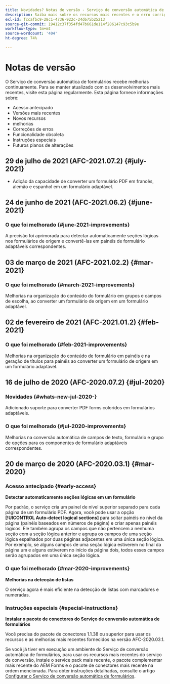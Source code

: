 ```yaml
---
title: Novidades? Notas de versão - Serviço de conversão automática de formulários
description: Saiba mais sobre os recursos mais recentes e o erro corrigido do serviço de conversão automática de formulários
exl-id: fccafbc9-28c1-4736-922c-24d675b25213
source-git-commit: 19412c37f354fd47b661de114f286147c93c5b9e
workflow-type: tm+mt
source-wordcount: '404'
ht-degree: 74%

---
```


# Notas de versão

O Serviço de conversão automática de formulários recebe melhorias continuamente. Para se manter atualizado com os desenvolvimentos mais recentes, visite esta página regularmente. Esta página fornece informações sobre:

* Acesso antecipado
* Versões mais recentes
* Novos recursos
* melhorias
* Correções de erros
* Funcionalidade obsoleta
* Instruções especiais
* Futuros planos de alterações

## 29 de julho de 2021 (AFC-2021.07.2) {#july-2021}

* Adição da capacidade de converter um formulário PDF em francês, alemão e espanhol em um formulário adaptável.

## 24 de junho de 2021 (AFC-2021.06.2) {#june-2021}

### O que foi melhorado {#june-2021-improvements}

A precisão foi aprimorada para detectar automaticamente seções lógicas nos formulários de origem e convertê-las em painéis de formulário adaptáveis correspondentes.

## 03 de março de 2021 (AFC-2021.02.2) {#mar-2021}

### O que foi melhorado {#march-2021-improvements}

Melhorias na organização do conteúdo do formulário em grupos e campos de escolha, ao converter um formulário de origem em um formulário adaptável.

## 02 de fevereiro de 2021 (AFC-2021.01.2) {#feb-2021}

### O que foi melhorado {#feb-2021-improvements}

Melhorias na organização do conteúdo de formulário em painéis e na geração de títulos para painéis ao converter um formulário de origem em um formulário adaptável.

## 16 de julho de 2020 (AFC-2020.07.2) {#jul-2020}

### Novidades {#whats-new-jul-2020-}

Adicionado suporte para converter PDF forms coloridos em formulários adaptáveis.

### O que foi melhorado {#jul-2020-improvements}

Melhorias na conversão automática de campos de texto, formulário e grupo de opções para os componentes de formulário adaptáveis correspondentes.


## 20 de março de 2020 (AFC-2020.03.1) {#mar-2020}

### Acesso antecipado {#early-access}

**Detectar automaticamente seções lógicas em um formulário**

Por padrão, o serviço cria um painel de nível superior separado para cada página de um formulário PDF. Agora, você pode usar a opção **[!UICONTROL Auto-detect logical sections]** para soltar painéis no nível da página (painéis baseados em números de página) e criar apenas painéis lógicos. Ele também agrupa os campos que não pertencem a nenhuma seção com a seção lógica anterior e agrupa os campos de uma seção lógica espalhados por duas páginas adjacentes em uma única seção lógica. Por exemplo, se alguns campos de uma seção lógica estiverem no final da página um e alguns estiverem no início da página dois, todos esses campos serão agrupados em uma única seção lógica.

### O que foi melhorado {#mar-2020-improvements}

**Melhorias na detecção de listas**

O serviço agora é mais eficiente na detecção de listas com marcadores e numeradas.

### Instruções especiais {#special-instructions}

**Instalar o pacote de conectores do Serviço de conversão automática de formulários**

Você precisa do pacote de conectores 1.1.38 ou superior para usar os recursos e as melhorias mais recentes fornecidos na versão AFC-2020.03.1.

Se você já tiver em execução um ambiente do Serviço de conversão automática de formulários, para usar os recursos mais recentes do serviço de conversão, instale o service pack mais recente, o pacote complementar mais recente do AEM Forms e o pacote de conectores mais recente na ordem mencionada. Para obter instruções detalhadas, consulte o artigo [Configurar o Serviço de conversão automática de formulários](configure-service.md).
